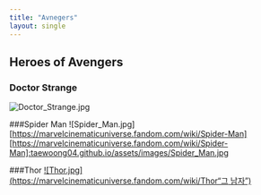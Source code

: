 ```yaml
---
title: "Avnegers"
layout: single
---
```


Heroes of Avengers
---
### Doctor Strange
![Doctor_Strange.jpg](https://marvelcinematicuniverse.fandom.com/wiki/Doctor_Strange)

###Spider Man
![Spider_Man.jpg][https://marvelcinematicuniverse.fandom.com/wiki/Spider-Man]
[https://marvelcinematicuniverse.fandom.com/wiki/Spider-Man]:taewoong04.github.io/assets/images/Spider_Man.jpg

###Thor
[![Thor.jpg](https://marvelcinematicuniverse.fandom.com/wiki/Thor“그 남자”)](taewoong04.github.io/assets/images/Thor.jpg)
